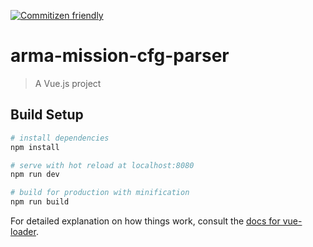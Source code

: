 [![Commitizen friendly](https://img.shields.io/badge/commitizen-friendly-brightgreen.svg)](http://commitizen.github.io/cz-cli/)

# arma-mission-cfg-parser

> A Vue.js project

## Build Setup

``` bash
# install dependencies
npm install

# serve with hot reload at localhost:8080
npm run dev

# build for production with minification
npm run build
```

For detailed explanation on how things work, consult the [docs for vue-loader](http://vuejs.github.io/vue-loader).
